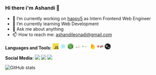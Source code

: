 ### Hi there i'm Ashandi 👋
- 🔭 I’m currently working on [happy5](https://happy5.co/) as Intern Frontend Web Engineer
- 🌱 I’m currently learning Web Development
- 💬 Ask me about anything
- 📫 How to reach me: [ashandileonadi@gmail.com](mailto:ashandileonadi@gmail.com)

**Languages and Tools:**
<code><img height="20" src="https://raw.githubusercontent.com/github/explore/80688e429a7d4ef2fca1e82350fe8e3517d3494d/topics/javascript/javascript.png"></code>
<code><img height="20" src="https://raw.githubusercontent.com/github/explore/80688e429a7d4ef2fca1e82350fe8e3517d3494d/topics/react/react.png"></code>
<code><img height="20" src="https://raw.githubusercontent.com/github/explore/80688e429a7d4ef2fca1e82350fe8e3517d3494d/topics/nodejs/nodejs.png"></code>
<code><img height="20" src="https://raw.githubusercontent.com/github/explore/80688e429a7d4ef2fca1e82350fe8e3517d3494d/topics/mysql/mysql.png"></code>
<code><img height="20" src="https://raw.githubusercontent.com/github/explore/5c058a388828bb5fde0bcafd4bc867b5bb3f26f3/topics/mongodb/mongodb.png"></code>
<code><img height="20" src="https://raw.githubusercontent.com/github/explore/80688e429a7d4ef2fca1e82350fe8e3517d3494d/topics/firebase/firebase.png"></code>
<code><img height="20" src="https://raw.githubusercontent.com/github/explore/80688e429a7d4ef2fca1e82350fe8e3517d3494d/topics/git/git.png"></code>
<code><img height="20" src="https://raw.githubusercontent.com/github/explore/80688e429a7d4ef2fca1e82350fe8e3517d3494d/topics/terminal/terminal.png"></code>

**Social Media:**
<code>[<img height="20" src="https://cdn4.iconfinder.com/data/icons/social-messaging-ui-color-shapes-2-free/128/social-instagram-new-circle-512.png">](https://www.instagram.com/ashandi.leo)</code>
<code>[<img height="20" src="https://www.pngfind.com/pngs/m/53-534062_linkedin-for-lawyers-property-icon-circle-hd-png.png">](https://www.linkedin.com/in/ashandi-leonadi-509374176)</code>
<code>[<img height="20" src="https://png.pngtree.com/element_our/md/20180509/md_5af29f0c17b0f.jpg">](https://www.facebook.com/ashandi.leonadi.7)</code>

![GitHub stats](https://github-readme-stats.vercel.app/api?username=ashandileo&show_icons=true)
